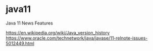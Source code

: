# java11
Java 11 News Features

https://en.wikipedia.org/wiki/Java_version_history
https://www.oracle.com/technetwork/java/javase/11-relnote-issues-5012449.html
